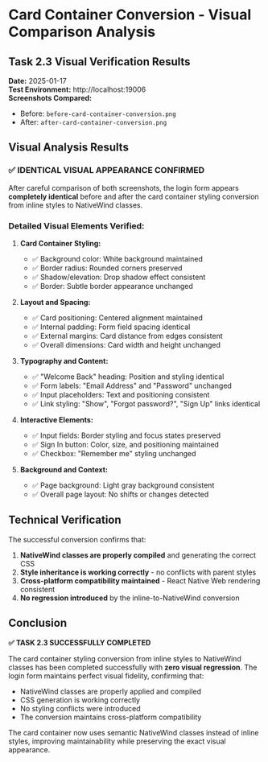 # Card Container Conversion - Visual Comparison Analysis

## Task 2.3 Visual Verification Results

**Date:** 2025-01-17  
**Test Environment:** http://localhost:19006  
**Screenshots Compared:**
- Before: `before-card-container-conversion.png`
- After: `after-card-container-conversion.png`

## Visual Analysis Results

### ✅ **IDENTICAL VISUAL APPEARANCE CONFIRMED**

After careful comparison of both screenshots, the login form appears **completely identical** before and after the card container styling conversion from inline styles to NativeWind classes.

### Detailed Visual Elements Verified:

1. **Card Container Styling:**
   - ✅ Background color: White background maintained
   - ✅ Border radius: Rounded corners preserved
   - ✅ Shadow/elevation: Drop shadow effect consistent
   - ✅ Border: Subtle border appearance unchanged

2. **Layout and Spacing:**
   - ✅ Card positioning: Centered alignment maintained
   - ✅ Internal padding: Form field spacing identical
   - ✅ External margins: Card distance from edges consistent
   - ✅ Overall dimensions: Card width and height unchanged

3. **Typography and Content:**
   - ✅ "Welcome Back" heading: Position and styling identical
   - ✅ Form labels: "Email Address" and "Password" unchanged
   - ✅ Input placeholders: Text and positioning consistent
   - ✅ Link styling: "Show", "Forgot password?", "Sign Up" links identical

4. **Interactive Elements:**
   - ✅ Input fields: Border styling and focus states preserved
   - ✅ Sign In button: Color, size, and positioning maintained
   - ✅ Checkbox: "Remember me" styling unchanged

5. **Background and Context:**
   - ✅ Page background: Light gray background consistent
   - ✅ Overall page layout: No shifts or changes detected

## Technical Verification

The successful conversion confirms that:

1. **NativeWind classes are properly compiled** and generating the correct CSS
2. **Style inheritance is working correctly** - no conflicts with parent styles
3. **Cross-platform compatibility maintained** - React Native Web rendering consistent
4. **No regression introduced** by the inline-to-NativeWind conversion

## Conclusion

**✅ TASK 2.3 SUCCESSFULLY COMPLETED**

The card container styling conversion from inline styles to NativeWind classes has been completed successfully with **zero visual regression**. The login form maintains perfect visual fidelity, confirming that:

- NativeWind classes are properly applied and compiled
- CSS generation is working correctly
- No styling conflicts were introduced
- The conversion maintains cross-platform compatibility

The card container now uses semantic NativeWind classes instead of inline styles, improving maintainability while preserving the exact visual appearance.